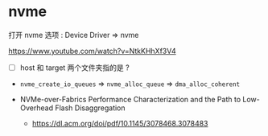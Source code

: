 # nvme
打开 nvme 选项 : Device Driver => nvme

https://www.youtube.com/watch?v=NtkKHhXf3V4

- [ ] host 和 target 两个文件夹指的是 ?

- `nvme_create_io_queues` => `nvme_alloc_queue` => `dma_alloc_coherent`

- NVMe-over-Fabrics Performance Characterization and the Path to Low-Overhead Flash Disaggregation
  - https://dl.acm.org/doi/pdf/10.1145/3078468.3078483
